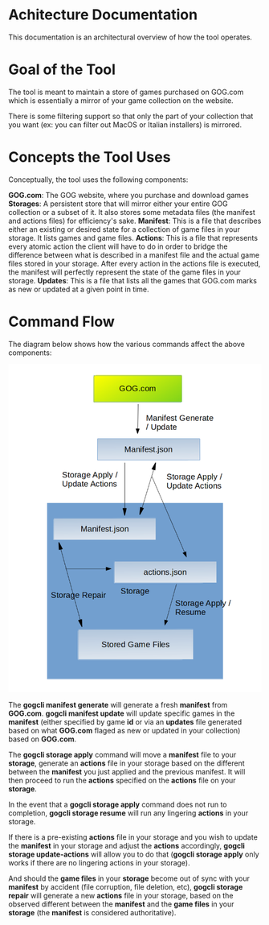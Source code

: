 # Achitecture Documentation

This documentation is an architectural overview of how the tool operates.

# Goal of the Tool

The tool is meant to maintain a store of games purchased on GOG.com which is essentially a mirror of your game collection on the website.

There is some filtering support so that only the part of your collection that you want (ex: you can filter out MacOS or Italian installers) is mirrored.

# Concepts the Tool Uses

Conceptually, the tool uses the following components:

**GOG.com**: The GOG website, where you purchase and download games
**Storages**: A persistent store that will mirror either your entire GOG collection or a subset of it. It also stores some metadata files (the manifest and actions files) for efficiency's sake.
**Manifest**: This is a file that describes either an existing or desired state for a collection of game files in your storage. It lists games and game files.
**Actions**: This is a file that represents every atomic action the client will have to do in order to bridge the difference between what is described in a manifest file and the actual game files stored in your storage. After every action in the actions file is executed, the manifest will perfectly represent the state of the game files in your storage.
**Updates**: This is a file that lists all the games that GOG.com marks as new or updated at a given point in time.

# Command Flow

The diagram below shows how the various commands affect the above components:

![Command Flow](command_flow.png)

The **gogcli manifest generate** will generate a fresh **manifest** from **GOG.com**. **gogcli manifest update** will update specific games in the **manifest** (either specified by game **id** or via an **updates** file generated based on what **GOG.com** flaged as new or updated in your collection) based on **GOG.com**.

The **gogcli storage apply** command will move a **manifest** file to your **storage**, generate an **actions** file in your storage based on the different between the **manifest** you just applied and the previous manifest. It will then proceed to run the **actions** specified on the **actions** file on your **storage**.

In the event that a **gogcli storage apply** command does not run to completion, **gogcli storage resume** will run any lingering **actions** in your storage.

If there is a pre-existing **actions** file in your storage and you wish to update the **manifest** in your storage and adjust the **actions** accordingly, **gogcli storage update-actions** will allow you to do that (**gogcli storage apply** only works if there are no lingering actions in your storage).

And should the **game files** in your **storage** become out of sync with your **manifest** by accident (file corruption, file deletion, etc), **gogcli storage repair** will generate a new **actions** file in your storage, based on the observed different between the **manifest** and the **game files** in your **storage** (the **manifest** is considered authoritative).

